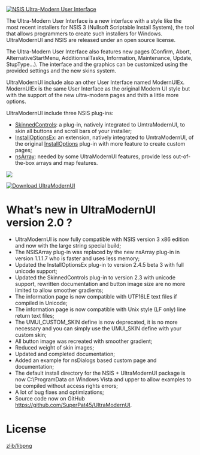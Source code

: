 [![NSIS Ultra-Modern User Interface][2]][1]

  [1]: http://ultramodernui.sourceforge.net/
  [2]: http://ultramodernui.sourceforge.net/images/header.png (Go to the NSIS Ultra-Modern User Interface home page)

The Ultra-Modern User Interface is a new interface with a style like the most recent installers for NSIS 3 (Nullsoft Scriptable Install System), the tool that allows programmers to create such installers for Windows. UltraModernUI and NSIS are released under an open source license.

The Ultra-Modern User Interface also features new pages (Confirm, Abort, AlternativeStartMenu, AdditionnalTasks, Information, Maintenance, Update, StupType...). The interface and the graphics can be customized using the provided settings and the new skins system.

UltraModernUI include also an other User Interface named ModernUIEx. ModernUIEx is the same User Interface as the original Modern UI style but with the support of the new ultra-modern pages and thith a little more options.

UltraModernUI include three NSIS plug-ins:
* [SkinnedControls](http://nsis.sourceforge.net/SkinnedControls_plug-in): a plug-in, natively integrated to UmtraModernUI, to skin all buttons and scroll bars of your installer;
* [InstallOptionsEx](http://nsis.sourceforge.net/InstallOptionsEx_plug-in): an extension, natively integrated to UmtraModernUI, of the original [InstallOptions](http://nsis.sourceforge.net/Docs/InstallOptions/Readme.html) plug-in with more feature to create custom pages;
* [nsArray](http://nsis.sourceforge.net/Arrays_in_NSIS): needed by some UltraModernUI features, provide less out-of-the-box arrays and map features.

![](http://ultramodernui.sourceforge.net/images/screenshots/UMUI01.png)

[![Download UltraModernUI][4]][3]

  [3]: https://sourceforge.net/projects/ultramodernui/files/UltraModernUI/
  [4]: http://ultramodernui.sourceforge.net/images/download.png (Download UltraModernUI)

# What’s new in UltraModernUI version 2.0 ?

* UltraModernUI is now fully compatible with NSIS version 3 x86 edition and now with the large string special build;
* The NSISArray plug-in was replaced by the new nsArray plug-in in version 1.1.1.7 who is faster and uses less memory;
* Updated the InstallOptionsEx plug-in to version 2.4.5 beta 3 with full unicode support;
* Updated the SkinnedControls plug-in to version 2.3 with unicode support, rewritten documentation and button image size are no more limited to allow smoother gradients;
* The information page is now compatible with UTF16LE text files if compiled in Unicode;
* The information page is now compatible with Unix style (LF only) line return text files; 
* The UMUI_CUSTOM_SKIN define is now deprecated, it is no more necessary and you can simply use the UMUI_SKIN define with your custom skin; 
* All button image was recreated with smoother gradient;
* Reduced weight of skin images;
* Updated and completed documentation;
* Added an example for nsDialogs based custom page and documentation;
* The default install directory for the NSIS + UltraModernUI package is now C:\ProgramData on Windows Vista and upper to allow examples to be compiled without access rights errors;
* A lot of bug fixes and optimizations;
* Source code now on GitHub https://github.com/SuperPat45/UltraModernUI.

# License
[zlib/libpng](LICENSE.md)
